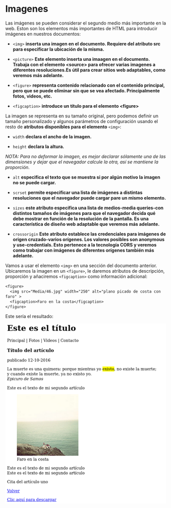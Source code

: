 # Imagenes

Las imágenes se pueden considerar el segundo medio más importante en la web. Eston son los elementos más importantes de HTML para introducir imágenes en nuestros documentos:

- `<img>` **inserta una imagen en el documento. Requiere del atributo src para especificar la ubicación de la misma.**

- `<picture>` **Este elemento inserta una imaagen en el documento. Trabaja con el elemento \<source> para ofrecer varias imagenes a diferentes resoluciones.Es útil para crear sitios web adaptables, como veremos más adelante.**

- `<figure>` **representa contenido relacionado con el contenido principal, pero que se puede eliminar sin que se vea afectado. Principalmente fotos, videos, etc.**

- `<figcaption>` **introduce un título para el elemento \<figure>**

La imagen se representa en su tamaño original, pero podemos definir un tamaño personalizado y algunos parámetros de configuración usando el resto de **atributos disponibles para el elemento** `<img>`:

- `width` **declara el ancho de la imagen.**

- `height` **declara la altura.**

*NOTA: Para no deformar la imagen, es mejor declarar sólamente una de las dimensiones y dejar que el navegador calcule la otra, así se mantiene la proporción.*

- `alt` **especifica el texto que se muestra si por algún motivo la imagen no se puede cargar.**

- `scrset` **permite especificar una lista de imágenes a distintas resoluciones que el navegador puede cargar pare un mismo elemento.**

- `sizes` **este atributo especifica una lista de medios-media queries-con distintos tamaños de imágenes para que el navegador decida qué debe mostrar en función de la resolución de la pantalla.
Es una característica de diseño web adaptable que veremos más adelante.**

- `crossorigin` **Este atributo establece las credenciales para imágenes de origen cruzado-varios orígenes. Los valores posibles son anonymous y use-credentials. Esto pertenece a la tecnología CORS y veremos como trabajar con imágenes de diferentes orígenes también más adelante.**

Vamos a usar el elemento `<img>` en una sección del documento anterior. Ubicaremos la imagen en un `<figure>`, le daremos atributos de descripción, proporción y añaciremos `<figcaption>` como información adicional:

```
<figure>
  <img src="Media/46.jpg" width="250" alt="plano picado de costa con faro" >
  <figcaption>Faro en la costa</figcaption>
</figure>
```

Este sería el resultado:

![](Media/47.png)

